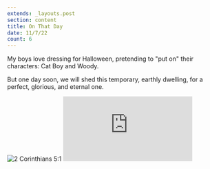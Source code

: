 ```yaml
---
extends: _layouts.post
section: content
title: On That Day
date: 11/7/22
count: 6
---
```


My boys love dressing for Halloween, pretending to "put on" their characters: Cat Boy and Woody.

But one day soon, we will shed this temporary, earthly dwelling, for a perfect, glorious, and eternal one.

<img alt="2 Corinthians 5:1" src="/assets/images/devo-6.png" />

<iframe class="w-full aspect-video" src="https://www.youtube.com/embed/pF4qFdxD4kM" frameborder="0" allow="accelerometer; autoplay; clipboard-write; encrypted-media; gyroscope; picture-in-picture" allowfullscreen></iframe>
